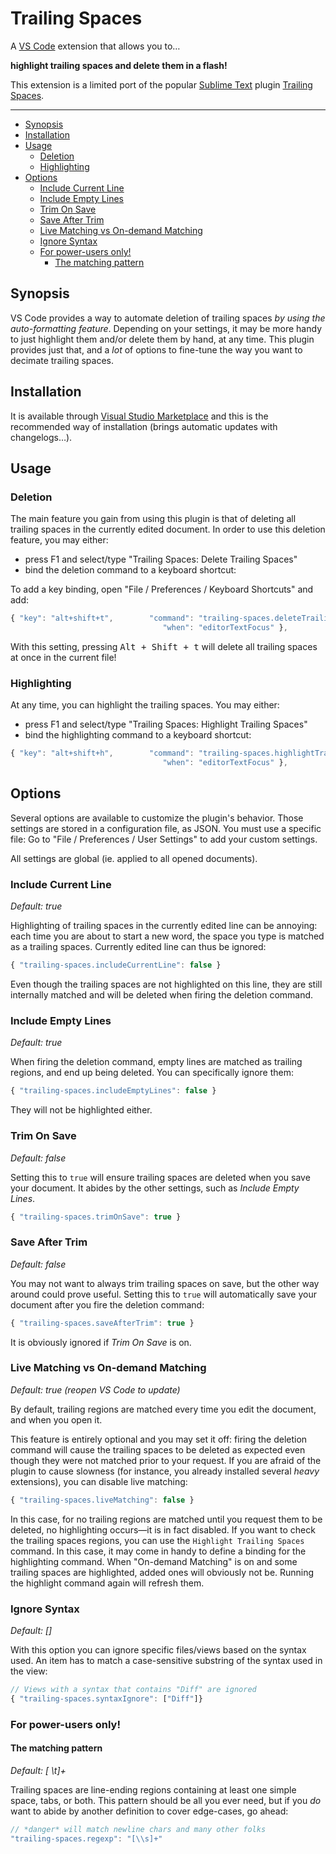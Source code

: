 Trailing Spaces
===============

A [VS Code](https://code.visualstudio.com/) extension that allows you to…

**highlight trailing spaces and delete them in a flash!**

This extension is a limited port of the popular [Sublime Text](https://www.sublimetext.com/) plugin [Trailing Spaces](https://github.com/SublimeText/TrailingSpaces).

---

- [Synopsis](#synopsis)
- [Installation](#installation)	
- [Usage](#usage)
	- [Deletion](#deletion)
	- [Highlighting](#highlighting)
- [Options](#options)	
	- [Include Current Line](#include-current-line)
	- [Include Empty Lines](#include-empty-lines)	
	- [Trim On Save](#trim-on-save)
	- [Save After Trim](#save-after-trim)
	- [Live Matching vs On-demand Matching](#live-matching-vs-on-demand-matching)
	- [Ignore Syntax](#ignore-syntax)
	- [For power-users only!](#for-power-users-only)		
		- [The matching pattern](#the-matching-pattern)

Synopsis
--------

VS Code provides a way to automate deletion of trailing spaces 
*by using the auto-formatting feature*. Depending on your settings, it
may be more handy to just highlight them and/or delete them by hand, at any
time. This plugin provides just that, and a *lot* of options to fine-tune the
way you want to decimate trailing spaces.

Installation
------------

It is available through
[Visual Studio Marketplace](https://marketplace.visualstudio.com/VSCode) and
this is the recommended way of installation (brings automatic updates with changelogs…).


Usage
-----

### Deletion

The main feature you gain from using this plugin is that of deleting all
trailing spaces in the currently edited document. In order to use this
deletion feature, you may either:

* press F1 and select/type "Trailing Spaces: Delete Trailing Spaces"
* bind the deletion command to a keyboard shortcut:

To add a key binding, open "File / Preferences / Keyboard Shortcuts" and add:

``` js
{ "key": "alt+shift+t",        "command": "trailing-spaces.deleteTrailingSpaces",
                                  "when": "editorTextFocus" },
```

With this setting, pressing <kbd>Alt + Shift + t</kbd> will delete all
trailing spaces at once in the current file!

### Highlighting

At any time, you can highlight the trailing spaces. You may either:

- press F1 and select/type "Trailing Spaces: Highlight Trailing Spaces"
- bind the highlighting command to a keyboard shortcut:

``` js
{ "key": "alt+shift+h",        "command": "trailing-spaces.highlightTrailingSpaces",
                                  "when": "editorTextFocus" },
```

Options
-------

Several options are available to customize the plugin's behavior. Those
settings are stored in a configuration file, as JSON. You must use a specific
file: Go to "File / Preferences / User Settings" to add your custom settings.

All settings are global (ie. applied to all opened documents).

### Include Current Line

*Default: true*

Highlighting of trailing spaces in the currently edited line can be annoying:
each time you are about to start a new word, the space you type is matched as
a trailing spaces. Currently edited line can thus be ignored:

``` js
{ "trailing-spaces.includeCurrentLine": false }
```

Even though the trailing spaces are not highlighted on this line, they are
still internally matched and will be deleted when firing the deletion command.

### Include Empty Lines

*Default: true*

When firing the deletion command, empty lines are matched as trailing regions,
and end up being deleted. You can specifically ignore them:

``` js
{ "trailing-spaces.includeEmptyLines": false }
```

They will not be highlighted either.

### Trim On Save

*Default: false*

Setting this to `true` will ensure trailing spaces are deleted when you save
your document. It abides by the other settings, such as *Include Empty Lines*.

``` js
{ "trailing-spaces.trimOnSave": true }
```

### Save After Trim

*Default: false*

You may not want to always trim trailing spaces on save, but the other way
around could prove useful. Setting this to `true` will automatically save your
document after you fire the deletion command:

``` js
{ "trailing-spaces.saveAfterTrim": true }
```

It is obviously ignored if *Trim On Save* is on.

### Live Matching vs On-demand Matching

*Default: true (reopen VS Code to update)*

By default, trailing regions are matched every time you edit the document, and
when you open it.

This feature is entirely optional and you may set it off: firing the deletion
command will cause the trailing spaces to be deleted as expected even though
they were not matched prior to your request. If you are afraid of the plugin
to cause slowness (for instance, you already installed several *heavy*
extensions), you can disable live matching:

``` js
{ "trailing-spaces.liveMatching": false }
```

In this case, for no trailing regions are matched until you request them to be
deleted, no highlighting occurs—it is in fact disabled. If you want to check the
trailing spaces regions, you can use the `Highlight Trailing Spaces` command.
In this case, it may come in handy to define a binding for the highlighting command.
When "On-demand Matching" is on and some trailing spaces are highlighted, added ones
will obviously not be. Running the highlight command again will refresh them.

### Ignore Syntax

*Default: []*

With this option you can ignore specific files/views based on the syntax used.
An item has to match a case-sensitive substring of the syntax used in the view:

``` js
// Views with a syntax that contains "Diff" are ignored
{ "trailing-spaces.syntaxIgnore": ["Diff"]}
```

### For power-users only!

#### The matching pattern

*Default: [ \t]+*

Trailing spaces are line-ending regions containing at least one simple space,
tabs, or both. This pattern should be all you ever need, but if you *do* want
to abide by another definition to cover edge-cases, go ahead:

``` js
// *danger* will match newline chars and many other folks
"trailing-spaces.regexp": "[\\s]+"
```
